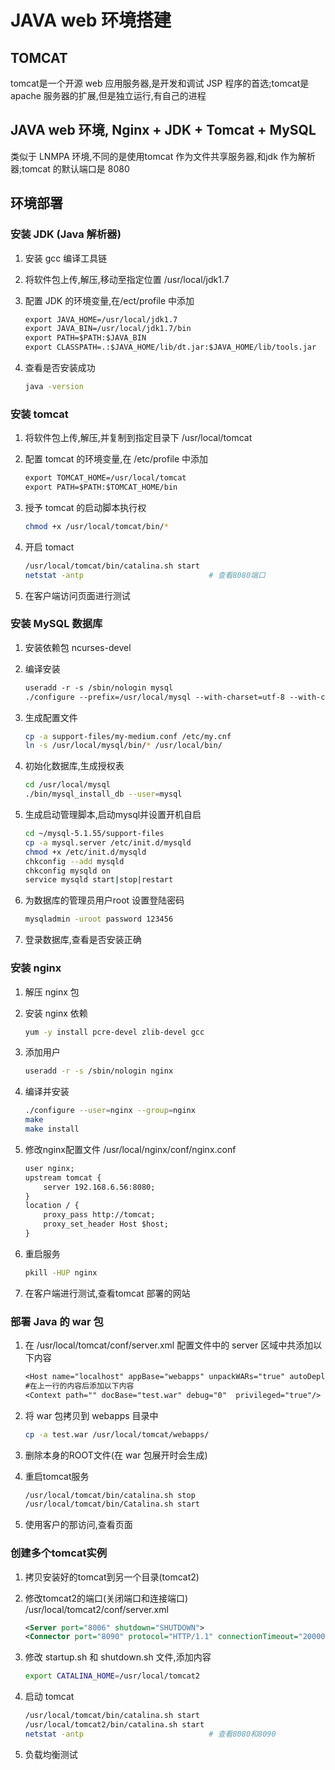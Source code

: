 # JAVA web 环境搭建

## TOMCAT

tomcat是一个开源 web 应用服务器,是开发和调试 JSP 程序的首选;tomcat是 apache 服务器的扩展,但是独立运行,有自己的进程

## JAVA web 环境, Nginx + JDK + Tomcat + MySQL

类似于 LNMPA 环境,不同的是使用tomcat 作为文件共享服务器,和jdk 作为解析器;tomcat 的默认端口是 8080

## 环境部署

### 安装 JDK (Java 解析器)

1. 安装 gcc 编译工具链
2. 将软件包上传,解压,移动至指定位置 /usr/local/jdk1.7
3. 配置 JDK 的环境变量,在/ect/profile 中添加

   ```txt
   export JAVA_HOME=/usr/local/jdk1.7
   export JAVA_BIN=/usr/local/jdk1.7/bin
   export PATH=$PATH:$JAVA_BIN
   export CLASSPATH=.:$JAVA_HOME/lib/dt.jar:$JAVA_HOME/lib/tools.jar
   ```

4. 查看是否安装成功

   ```bash
   java -version
   ```

### 安装 tomcat

1. 将软件包上传,解压,并复制到指定目录下 /usr/local/tomcat
2. 配置 tomcat 的环境变量,在 /etc/profile 中添加

   ```txt
   export TOMCAT_HOME=/usr/local/tomcat
   export PATH=$PATH:$TOMCAT_HOME/bin
   ```

3. 授予 tomcat 的启动脚本执行权

   ```bash
   chmod +x /usr/local/tomcat/bin/*
   ```

4. 开启 tomact

   ```bash
   /usr/local/tomcat/bin/catalina.sh start
   netstat -antp                            # 查看8080端口
   ```

5. 在客户端访问页面进行测试

### 安装 MySQL 数据库

1. 安装依赖包 ncurses-devel
2. 编译安装

   ```txt
   useradd -r -s /sbin/nologin mysql
   ./configure --prefix=/usr/local/mysql --with-charset=utf-8 --with-collation=utf8_general_ci --with-extra-charsets=gbk,gb2312
   ```

3. 生成配置文件

   ```bash
   cp -a support-files/my-medium.conf /etc/my.cnf
   ln -s /usr/local/mysql/bin/* /usr/local/bin/
   ```

4. 初始化数据库,生成授权表

   ```bash
   cd /usr/local/mysql
   ./bin/mysql_install_db --user=mysql
   ```

5. 生成启动管理脚本,启动mysql并设置开机自启

   ```bash
   cd ~/mysql-5.1.55/support-files
   cp -a mysql.server /etc/init.d/mysqld
   chmod +x /etc/init.d/mysqld
   chkconfig --add mysqld
   chkconfig mysqld on
   service mysqld start|stop|restart
   ```

6. 为数据库的管理员用户root 设置登陆密码

   ```bash
   mysqladmin -uroot password 123456
   ```

7. 登录数据库,查看是否安装正确

### 安装 nginx

1. 解压 nginx 包
2. 安装 nginx 依赖

   ```bash
   yum -y install pcre-devel zlib-devel gcc
   ```

3. 添加用户

   ```bash
   useradd -r -s /sbin/nologin nginx
   ```

4. 编译并安装

   ```bash
   ./configure --user=nginx --group=nginx
   make
   make install
   ```

5. 修改nginx配置文件 /usr/local/nginx/conf/nginx.conf

   ```txt
   user nginx;
   upstream tomcat {
       server 192.168.6.56:8080;
   }
   location / {
       proxy_pass http://tomcat;
       proxy_set_header Host $host;
   }
   ```

6. 重启服务

   ```bash
   pkill -HUP nginx
   ```

7. 在客户端进行测试,查看tomcat 部署的网站

### 部署 Java 的 war 包

1. 在 /usr/local/tomcat/conf/server.xml 配置文件中的 server 区域中共添加以下内容

   ```txt
   <Host name="localhost" appBase="webapps" unpackWARs="true" autoDeploy="true">
   #在上一行的内容后添加以下内容
   <Context path="" docBase="test.war" debug="0"  privileged="true"/>
   ```

2. 将 war 包拷贝到 webapps 目录中

   ```bash
   cp -a test.war /usr/local/tomcat/webapps/
   ```

3. 删除本身的ROOT文件(在 war 包展开时会生成)
4. 重启tomcat服务

   ```bash
   /usr/local/tomcat/bin/catalina.sh stop
   /usr/local/tomcat/bin/Catalina.sh start
   ```

5. 使用客户的那访问,查看页面

### 创建多个tomcat实例

1. 拷贝安装好的tomcat到另一个目录(tomcat2)
2. 修改tomcat2的端口(关闭端口和连接端口) /usr/local/tomcat2/conf/server.xml

   ```xml
   <Server port="8006" shutdown="SHUTDOWN">
   <Connector port="8090" protocol="HTTP/1.1" connectionTimeout="20000" redirectPort="8443"/>
   ```

3. 修改 startup.sh 和 shutdown.sh 文件,添加内容

   ```bash
   export CATALINA_HOME=/usr/local/tomcat2
   ```

4. 启动 tomcat

   ```bash
   /usr/local/tomcat/bin/catalina.sh start
   /usr/local/tomcat2/bin/catalina.sh start
   netstat -antp                            # 查看8080和8090
   ```

5. 负载均衡测试
